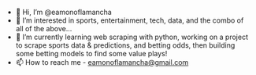 - 👋 Hi, I’m @eamonoflamancha
- 👀 I’m interested in sports, entertainment, tech, data, and the combo of all of the above... 
- 🌱 I’m currently learning web scraping with python, working on a project to scrape sports data & predictions, and betting odds, then building some betting models to find some value plays! 
- 📫 How to reach me - eamonoflamancha@gmail.com

<!---
eamonoflamancha/eamonoflamancha is a ✨ special ✨ repository because its `README.md` (this file) appears on your GitHub profile.
You can click the Preview link to take a look at your changes.
--->
